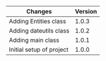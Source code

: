 Changes  | Version
------------- | -------------
Adding Entities class   | 1.0.3
Adding dateutils class  | 1.0.2
Adding main class  | 1.0.1
Initial setup of project  | 1.0.0
